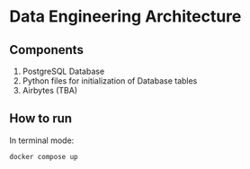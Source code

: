 # Data Engineering Architecture


## Components

1. PostgreSQL Database
2. Python files for initialization of Database tables
3. Airbytes (TBA)

## How to run

In terminal mode:

`docker compose up`